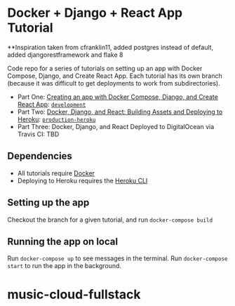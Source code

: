 # Docker + Django + React App Tutorial

**Inspiration taken from cfranklin11, added postgres instead of default, added djangorestframework and flake 8

Code repo for a series of tutorials on setting up an app with Docker Compose, Django, and Create React App. Each tutorial has its own branch (because it was difficult to get deployments to work from subdirectories).

- Part One: [Creating an app with Docker Compose, Django, and Create React App](https://dev.to/englishcraig/creating-an-app-with-docker-compose-django-and-create-react-app-31lf): [`development`](https://github.com/cfranklin11/docker-django-rea/tree/development)
- Part Two: [Docker, Django, and React: Building Assets and Deploying to Heroku](https://dev.to/englishcraig/docker-django-react-building-assets-and-deploying-to-heroku-24jh): [`production-heroku`](https://github.com/cfranklin11/docker-django-react/tree/production-heroku)
- Part Three: Docker, Django, and React Deployed to DigitalOcean via Travis CI: TBD

## Dependencies

- All tutorials require [Docker](https://docs.docker.com/docker-for-mac/install/)
- Deploying to Heroku requires the [Heroku CLI](https://devcenter.heroku.com/articles/heroku-cli)

## Setting up the app

Checkout the branch for a given tutorial, and run `docker-compose build`

## Running the app on local

Run `docker-compose up` to see messages in the terminal. Run `docker-compose start` to run the app in the background.
# music-cloud-fullstack

